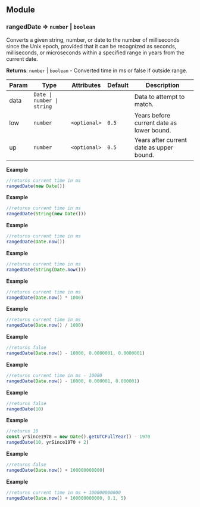 ## Module

### rangedDate ⇒ <code>number</code> \| <code>boolean</code>
Converts a given string, number, or date to the number of milliseconds since the Unix epoch, provided that it can be recognized as seconds, milliseconds, or microseconds within a specified range in years from the current date.

**Returns**: <code>number</code> \| <code>boolean</code> - Converted time in ms or false if outside range.

| Param | Type | Attributes | Default | Description |
| --- | --- | --- | --- | --- |
| data | <code>Date &#124; number &#124; string</code> |  |  | Data to attempt to match. |
| low | <code>number</code> | <code>&#60;optional&#62;</code> | <code>0.5</code> | Years before current date as lower bound. |
| up | <code>number</code> | <code>&#60;optional&#62;</code> | <code>0.5</code> | Years after current date as upper bound. |

**Example**  
```js
//returns current time in ms
rangedDate(new Date())
```
**Example**  
```js
//returns current time in ms
rangedDate(String(new Date()))
```
**Example**  
```js
//returns current time in ms
rangedDate(Date.now())
```
**Example**  
```js
//returns current time in ms
rangedDate(String(Date.now()))
```
**Example**  
```js
//returns current time in ms
rangedDate(Date.now() * 1000)
```
**Example**  
```js
//returns current time in ms
rangedDate(Date.now() / 1000)
```
**Example**  
```js
//returns false
rangedDate(Date.now() - 10000, 0.0000001, 0.0000001)
```
**Example**  
```js
//returns current time in ms - 10000
rangedDate(Date.now() - 10000, 0.000001, 0.000001)
```
**Example**  
```js
//returns false
rangedDate(10)
```
**Example**  
```js
//returns 10
const yrSince1970 = new Date().getUTCFullYear() - 1970
rangedDate(10, yrSince1970 + 2)
```
**Example**  
```js
//returns false
rangedDate(Date.now() + 100000000000)
```
**Example**  
```js
//returns current time in ms + 100000000000
rangedDate(Date.now() + 100000000000, 0.1, 5)
```
